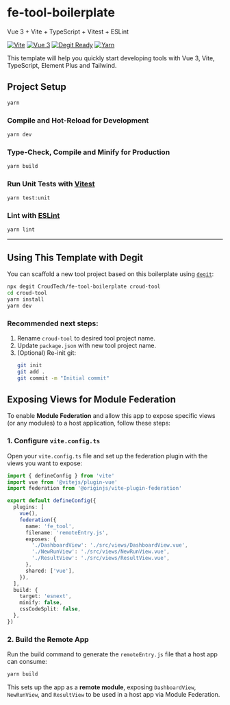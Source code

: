 # fe-tool-boilerplate

Vue 3 + Vite + TypeScript + Vitest + ESLint

[![Vite](https://img.shields.io/badge/Vite-%2335495e.svg?logo=vite&logoColor=white)](https://vitejs.dev/)
[![Vue 3](https://img.shields.io/badge/Vue%203-%2335495e.svg?logo=vue.js&logoColor=white)](https://vuejs.org/)
[![Degit Ready](https://img.shields.io/badge/Degit-Ready-brightgreen)](https://github.com/Rich-Harris/degit)
[![Yarn](https://img.shields.io/badge/Yarn-berry-blue?logo=yarn&logoColor=white)](https://yarnpkg.com/)

This template will help you quickly start developing tools with Vue 3, Vite, TypeScript, Element Plus and Tailwind.

## Project Setup

```bash
yarn
```

### Compile and Hot-Reload for Development

```bash
yarn dev
```

### Type-Check, Compile and Minify for Production

```bash
yarn build
```

### Run Unit Tests with [Vitest](https://vitest.dev/)

```bash
yarn test:unit
```

### Lint with [ESLint](https://eslint.org/)

```bash
yarn lint
```

---

## Using This Template with Degit

You can scaffold a new tool project based on this boilerplate using [`degit`](https://github.com/Rich-Harris/degit):

```bash
npx degit CroudTech/fe-tool-boilerplate croud-tool
cd croud-tool
yarn install
yarn dev
```

### Recommended next steps:

1. Rename `croud-tool` to desired tool project name.
2. Update `package.json` with new tool project name.
3. (Optional) Re-init git:
   ```bash
   git init
   git add .
   git commit -m "Initial commit"
   ```

## Exposing Views for Module Federation

To enable **Module Federation** and allow this app to expose specific views (or any modules) to a host application, follow these steps:

### 1. Configure `vite.config.ts`

Open your `vite.config.ts` file and set up the federation plugin with the views you want to expose:

```ts
import { defineConfig } from 'vite'
import vue from '@vitejs/plugin-vue'
import federation from '@originjs/vite-plugin-federation'

export default defineConfig({
  plugins: [
    vue(),
    federation({
      name: 'fe_tool',
      filename: 'remoteEntry.js',
      exposes: {
        './DashboardView': './src/views/DashboardView.vue',
        './NewRunView': './src/views/NewRunView.vue',
        './ResultView': './src/views/ResultView.vue',
      },
      shared: ['vue'],
    }),
  ],
  build: {
    target: 'esnext',
    minify: false,
    cssCodeSplit: false,
  },
})
```

### 2. Build the Remote App

Run the build command to generate the `remoteEntry.js` file that a host app can consume:

```bash
yarn build
```

This sets up the app as a **remote module**, exposing `DashboardView`, `NewRunView`, and `ResultView` to be used in a host app via Module Federation.
